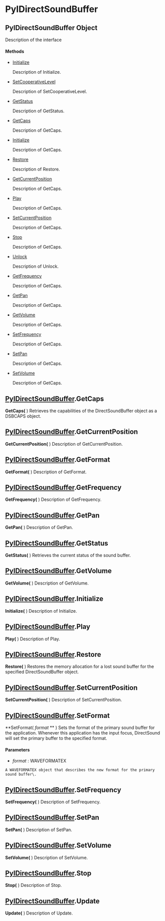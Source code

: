 # PyIDirectSoundBuffer

## PyIDirectSoundBuffer Object

Description of the interface

#### Methods


  - [Initialize](PyIDirectSoundBuffer.md#pyidirectsoundbufferinitialize)

    Description of Initialize\.&nbsp;

  - [SetCooperativeLevel](PyIDirectSoundBuffer.md#pyidirectsoundbuffersetcooperativelevel)

    Description of SetCooperativeLevel\.&nbsp;

  - [GetStatus](PyIDirectSoundBuffer.md#pyidirectsoundbuffergetstatus)

    Description of GetStatus\.&nbsp;

  - [GetCaps](PyIDirectSoundBuffer.md#pyidirectsoundbuffergetcaps)

    Description of GetCaps\.&nbsp;

  - [Initialize](PyIDirectSoundBuffer.md#pyidirectsoundbufferinitialize)

    Description of GetCaps\.&nbsp;

  - [Restore](PyIDirectSoundBuffer.md#pyidirectsoundbufferrestore)

    Description of Restore\.&nbsp;

  - [GetCurrentPosition](PyIDirectSoundBuffer.md#pyidirectsoundbuffergetcurrentposition)

    Description of GetCaps\.&nbsp;

  - [Play](PyIDirectSoundBuffer.md#pyidirectsoundbufferplay)

    Description of GetCaps\.&nbsp;

  - [SetCurrentPosition](PyIDirectSoundBuffer.md#pyidirectsoundbuffersetcurrentposition)

    Description of GetCaps\.&nbsp;

  - [Stop](PyIDirectSoundBuffer.md#pyidirectsoundbufferstop)

    Description of GetCaps\.&nbsp;

  - [Unlock](PyIDirectSoundBuffer.md#pyidirectsoundbufferunlock)

    Description of Unlock\.&nbsp;

  - [GetFrequency](PyIDirectSoundBuffer.md#pyidirectsoundbuffergetfrequency)

    Description of GetCaps\.&nbsp;

  - [GetPan](PyIDirectSoundBuffer.md#pyidirectsoundbuffergetpan)

    Description of GetCaps\.&nbsp;

  - [GetVolume](PyIDirectSoundBuffer.md#pyidirectsoundbuffergetvolume)

    Description of GetCaps\.&nbsp;

  - [SetFrequency](PyIDirectSoundBuffer.md#pyidirectsoundbuffersetfrequency)

    Description of GetCaps\.&nbsp;

  - [SetPan](PyIDirectSoundBuffer.md#pyidirectsoundbuffersetpan)

    Description of GetCaps\.&nbsp;

  - [SetVolume](PyIDirectSoundBuffer.md#pyidirectsoundbuffersetvolume)

    Description of GetCaps\.&nbsp;

## [PyIDirectSoundBuffer](#pyidirectsoundbuffer)\.GetCaps

 **GetCaps\(** \)
Retrieves the capabilities of the DirectSoundBuffer object as a DSBCAPS object\.

## [PyIDirectSoundBuffer](#pyidirectsoundbuffer)\.GetCurrentPosition

 **GetCurrentPosition\(** \)
Description of GetCurrentPosition\.

## [PyIDirectSoundBuffer](#pyidirectsoundbuffer)\.GetFormat

 **GetFormat\(** \)
Description of GetFormat\.

## [PyIDirectSoundBuffer](#pyidirectsoundbuffer)\.GetFrequency

 **GetFrequency\(** \)
Description of GetFrequency\.

## [PyIDirectSoundBuffer](#pyidirectsoundbuffer)\.GetPan

 **GetPan\(** \)
Description of GetPan\.

## [PyIDirectSoundBuffer](#pyidirectsoundbuffer)\.GetStatus

 **GetStatus\(** \)
Retrieves the current status of the sound buffer\.

## [PyIDirectSoundBuffer](#pyidirectsoundbuffer)\.GetVolume

 **GetVolume\(** \)
Description of GetVolume\.

## [PyIDirectSoundBuffer](#pyidirectsoundbuffer)\.Initialize

 **Initialize\(** \)
Description of Initialize\.

## [PyIDirectSoundBuffer](#pyidirectsoundbuffer)\.Play

 **Play\(** \)
Description of Play\.

## [PyIDirectSoundBuffer](#pyidirectsoundbuffer)\.Restore

 **Restore\(** \)
Restores the memory allocation for a lost sound buffer for the specified DirectSoundBuffer object\.

## [PyIDirectSoundBuffer](#pyidirectsoundbuffer)\.SetCurrentPosition

 **SetCurrentPosition\(** \)
Description of SetCurrentPosition\.

## [PyIDirectSoundBuffer](#pyidirectsoundbuffer)\.SetFormat

 **SetFormat\( *format* ** \)
Sets the format of the primary sound buffer for the application\. Whenever this application has the input focus, DirectSound will set the primary buffer to the specified format\.

#### Parameters


  -  *format* : WAVEFORMATEX

    A WAVEFORMATEX object that describes the new format for the primary sound buffer\.

## [PyIDirectSoundBuffer](#pyidirectsoundbuffer)\.SetFrequency

 **SetFrequency\(** \)
Description of SetFrequency\.

## [PyIDirectSoundBuffer](#pyidirectsoundbuffer)\.SetPan

 **SetPan\(** \)
Description of SetPan\.

## [PyIDirectSoundBuffer](#pyidirectsoundbuffer)\.SetVolume

 **SetVolume\(** \)
Description of SetVolume\.

## [PyIDirectSoundBuffer](#pyidirectsoundbuffer)\.Stop

 **Stop\(** \)
Description of Stop\.

## [PyIDirectSoundBuffer](#pyidirectsoundbuffer)\.Update

 **Update\(** \)
Description of Update\.